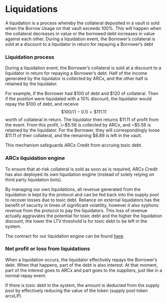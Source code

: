 # Liquidations

A liquidation is a process whereby the collateral deposited in a vault is sold when the Borrow Usage on that vault exceeds 100%. This will happen when the collateral decreases in value or the borrowed debt increases in value against each other. During a liquidation event, the Borrower’s collateral is sold at a discount to a liquidator in return for repaying a Borrower’s debt

### Liquidation process

During a liquidation event, the Borrower’s collateral is sold at a discount to a liquidator in return for repaying a Borrower’s debt. Half of the income generated by the liquidator is collected by ARCx, and the other half is retained by the liquidator.

For example, if the Borrower had $100 of debt and $120 of collateral. Then if the position were liquidated with a 10% discount, the liquidator would repay the $100 of debt, and receive $$\$100/(1-0.1)=\$111.11$$ worth of collateral in return. The liquidator then returns $11.11 of profit from the event. From this profit, \~$5.56 is collected by ARCx, and \~$5.56 is retained by the liquidator. For the Borrower, they will correspondingly loose $11.11 of their collateral, and the remaining $8.89 is left in the vault.

This mechanism safeguards ARCx Credit from accruing toxic debt.

### ARCx liquidation engine

To ensure that at-risk collateral is sold as soon as is required, ARCx Credit has also deployed its own liquidation engine (instead of solely relying on third party liquidation bots).&#x20;

By managing our own liquidations, all revenue generated from the liquidation is kept by the protocol and can be fed back into the supply pool to recover losses due to toxic debt. Reliance on external liquidators has the benefit of security in times of significant volatility, however it also syphons revenue from the protocol to pay the liquidators. This loss of revenue actually aggravates the potential for toxic debt and the higher the liquidation discount, the lower the LTV threshold is for toxic debt to be left in the system.

The contract for our liquidation engine can be found [here](https://polygonscan.com/address/0x6742765a665867B0C35b94f213aE8f627b40C6fa#code).

### Net profit or loss from liquidations

When a liquidation occurs, the liquidator effectively repays the Borrower’s debt. When that happens, part of the debt is also interest. At that moment, part of the interest goes to ARCx and part goes to the suppliers, just like in a normal repay event.

If there is toxic debt in the system, the amount is deducted from the supply pool by effectively reducing the value of the token (supply pool token arcxLP).
